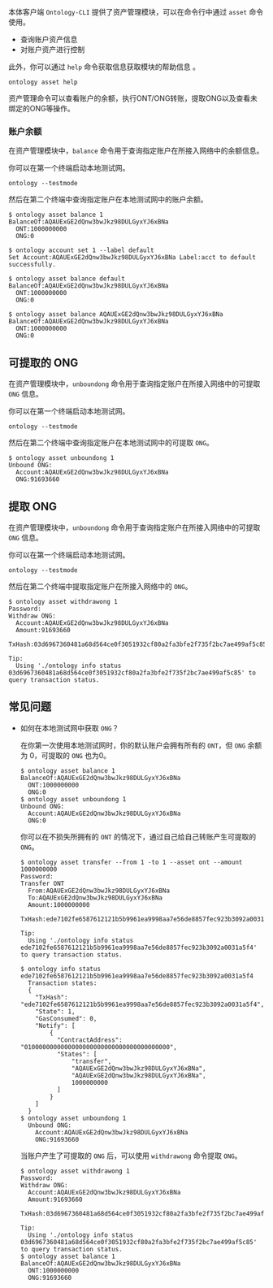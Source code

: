 
本体客户端 `Ontology-CLI` 提供了资产管理模块，可以在命令行中通过 `asset` 命令使用。

- 查询账户资产信息
- 对账户资产进行控制

此外，你可以通过 `help` 命令获取信息获取模块的帮助信息 。

```shell
ontology asset help
```

资产管理命令可以查看账户的余额，执行ONT/ONG转账，提取ONG以及查看未绑定的ONG等操作。

### 账户余额

在资产管理模块中，`balance` 命令用于查询指定账户在所接入网络中的余额信息。

你可以在第一个终端启动本地测试网。

```shell
ontology --testmode
```

然后在第二个终端中查询指定账户在本地测试网中的账户余额。

```shell
$ ontology asset balance 1
BalanceOf:AQAUExGE2dQnw3bwJkz98DULGyxYJ6xBNa
  ONT:1000000000
  ONG:0
```

```shell
$ ontology account set 1 --label default
Set Account:AQAUExGE2dQnw3bwJkz98DULGyxYJ6xBNa Label:acct to default successfully.

$ ontology asset balance default
BalanceOf:AQAUExGE2dQnw3bwJkz98DULGyxYJ6xBNa
  ONT:1000000000
  ONG:0
```

```shell
$ ontology asset balance AQAUExGE2dQnw3bwJkz98DULGyxYJ6xBNa
BalanceOf:AQAUExGE2dQnw3bwJkz98DULGyxYJ6xBNa
  ONT:1000000000
  ONG:0
```

## 可提取的 ONG

在资产管理模块中，`unboundong` 命令用于查询指定账户在所接入网络中的可提取 `ONG` 信息。

你可以在第一个终端启动本地测试网。

```shell
ontology --testmode
```

然后在第二个终端中查询指定账户在本地测试网中的可提取 `ONG`。

```shell
$ ontology asset unboundong 1
Unbound ONG:
  Account:AQAUExGE2dQnw3bwJkz98DULGyxYJ6xBNa
  ONG:91693660
```

## 提取 ONG

在资产管理模块中，`unboundong` 命令用于查询指定账户在所接入网络中的可提取 `ONG` 信息。

你可以在第一个终端启动本地测试网。

```shell
ontology --testmode
```

然后在第二个终端中提取指定账户在所接入网络中的 `ONG`。

```shell
$ ontology asset withdrawong 1
Password:
Withdraw ONG:
  Account:AQAUExGE2dQnw3bwJkz98DULGyxYJ6xBNa
  Amount:91693660
  TxHash:03d6967360481a68d564ce0f3051932cf80a2fa3bfe2f735f2bc7ae499af5c85

Tip:
  Using './ontology info status 03d6967360481a68d564ce0f3051932cf80a2fa3bfe2f735f2bc7ae499af5c85' to query transaction status.
```

## 常见问题

- 如何在本地测试网中获取 `ONG`？
  
  在你第一次使用本地测试网时，你的默认账户会拥有所有的 `ONT`，但 `ONG` 余额为 0，可提取的 `ONG` 也为0。

  ```shell
  $ ontology asset balance 1
  BalanceOf:AQAUExGE2dQnw3bwJkz98DULGyxYJ6xBNa
    ONT:1000000000
    ONG:0
  $ ontology asset unboundong 1
  Unbound ONG:
    Account:AQAUExGE2dQnw3bwJkz98DULGyxYJ6xBNa
    ONG:0
  ```

  你可以在不损失所拥有的 `ONT` 的情况下，通过自己给自己转账产生可提取的 `ONG`。

    ```shell
    $ ontology asset transfer --from 1 -to 1 --asset ont --amount 1000000000
    Password:
    Transfer ONT
      From:AQAUExGE2dQnw3bwJkz98DULGyxYJ6xBNa
      To:AQAUExGE2dQnw3bwJkz98DULGyxYJ6xBNa
      Amount:1000000000
      TxHash:ede7102fe6587612121b5b9961ea9998aa7e56de8857fec923b3092a0031a5f4

    Tip:
      Using './ontology info status ede7102fe6587612121b5b9961ea9998aa7e56de8857fec923b3092a0031a5f4' to query transaction status.

    $ ontology info status ede7102fe6587612121b5b9961ea9998aa7e56de8857fec923b3092a0031a5f4
      Transaction states:
      {
        "TxHash": "ede7102fe6587612121b5b9961ea9998aa7e56de8857fec923b3092a0031a5f4",
        "State": 1,
        "GasConsumed": 0,
        "Notify": [
            {
              "ContractAddress": "0100000000000000000000000000000000000000",
              "States": [
                  "transfer",
                  "AQAUExGE2dQnw3bwJkz98DULGyxYJ6xBNa",
                  "AQAUExGE2dQnw3bwJkz98DULGyxYJ6xBNa",
                  1000000000
              ]
            }
        ]
      }
    $ ontology asset unboundong 1
      Unbound ONG:
        Account:AQAUExGE2dQnw3bwJkz98DULGyxYJ6xBNa
        ONG:91693660
    ```

    当账户产生了可提取的 `ONG` 后，可以使用 `withdrawong` 命令提取 `ONG`。
    ```shell
    $ ontology asset withdrawong 1
    Password:
    Withdraw ONG:
      Account:AQAUExGE2dQnw3bwJkz98DULGyxYJ6xBNa
      Amount:91693660
      TxHash:03d6967360481a68d564ce0f3051932cf80a2fa3bfe2f735f2bc7ae499af5c85

    Tip:
      Using './ontology info status 03d6967360481a68d564ce0f3051932cf80a2fa3bfe2f735f2bc7ae499af5c85' to query transaction status.
    $ ontology asset balance 1
    BalanceOf:AQAUExGE2dQnw3bwJkz98DULGyxYJ6xBNa
      ONT:1000000000
      ONG:91693660
    ```
